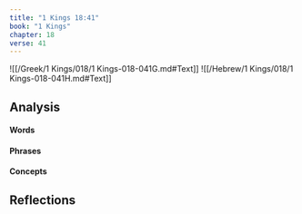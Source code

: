 ```yaml
---
title: "1 Kings 18:41"
book: "1 Kings"
chapter: 18
verse: 41
---
```

![[/Greek/1 Kings/018/1 Kings-018-041G.md#Text]]
![[/Hebrew/1 Kings/018/1 Kings-018-041H.md#Text]]

## Analysis

#### Words

#### Phrases

#### Concepts

## Reflections
